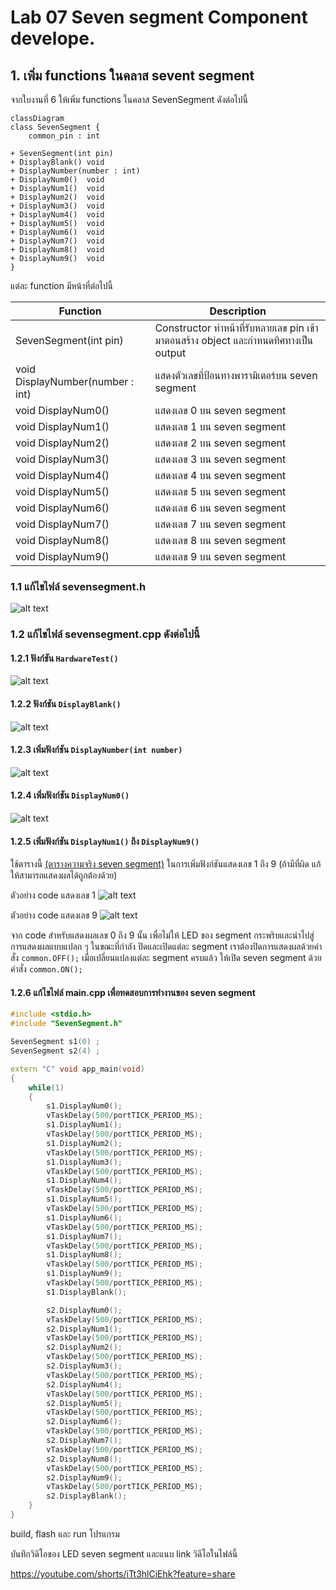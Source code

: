 # Lab 07 Seven segment Component develope.

## 1. เพิ่ม functions ในคลาส sevent segment

จากใบงานที่ 6 ให้เพิ่ม  functions ในคลาส SevenSegment ดังต่อไปนี้

```mermaid
classDiagram
class SevenSegment {
    common_pin : int 

+ SevenSegment(int pin)
+ DisplayBlank() void 
+ DisplayNumber(number : int)
+ DisplayNum0()  void
+ DisplayNum1()  void
+ DisplayNum2()  void
+ DisplayNum3()  void
+ DisplayNum4()  void
+ DisplayNum5()  void
+ DisplayNum6()  void
+ DisplayNum7()  void
+ DisplayNum8()  void
+ DisplayNum9()  void
}
```
แต่ละ function มีหน้าที่ต่อไปนี้

|Function|Description|
|--------|-----------|
|SevenSegment(int pin)| Constructor ทำหน้าที่รับหลายเลข pin เข้ามาตอนสร้าง object และกำหนดทิศทางเป็น output|
| void DisplayNumber(number : int) | แสดงตัวเลขที่ป้อนทางพารามิเตอร์บน seven segment | 
| void DisplayNum0()   | แสดงเลข 0 บน seven segment |  
| void DisplayNum1()   | แสดงเลข 1 บน seven segment|
| void DisplayNum2()   | แสดงเลข 2 บน seven segment |
| void DisplayNum3()   | แสดงเลข 3 บน seven segment |
| void DisplayNum4()   | แสดงเลข 4 บน seven segment |
| void DisplayNum5()   | แสดงเลข 5 บน seven segment |
| void DisplayNum6()   | แสดงเลข 6 บน seven segment |
| void DisplayNum7()   | แสดงเลข 7 บน seven segment |
| void DisplayNum8()   | แสดงเลข 8 บน seven segment | 
| void DisplayNum9()   | แสดงเลข 9 บน seven segment |

### 1.1 แก้ไขไฟล์  sevensegment.h

![alt text](image.png)

### 1.2 แก้ไขไฟล์  sevensegment.cpp ดังต่อไปนี้

#### 1.2.1  ฟังก์ชัน `HardwareTest()`

![alt text](image-1.png)

#### 1.2.2  ฟังก์ชัน `DisplayBlank()`

![alt text](image-2.png)

#### 1.2.3  เพิ่มฟังก์ชัน `DisplayNumber(int number)`
![alt text](image-3.png)

#### 1.2.4  เพิ่มฟังก์ชัน `DisplayNum0()`
![alt text](image-4.png)

#### 1.2.5  เพิ่มฟังก์ชัน `DisplayNum1()` ถึง `DisplayNum9()` 
ใช้ตารางนี้ [(ตารางความจริง seven segment)](https://github.com/Special-Topic-2567/ESP32-Lab06-LED-7Segment-Component?tab=readme-ov-file#%E0%B8%95%E0%B8%B2%E0%B8%A3%E0%B8%B2%E0%B8%87%E0%B8%84%E0%B8%A7%E0%B8%B2%E0%B8%A1%E0%B8%88%E0%B8%A3%E0%B8%B4%E0%B8%87%E0%B8%AA%E0%B8%B3%E0%B8%AB%E0%B8%A3%E0%B8%B1%E0%B8%9A%E0%B8%81%E0%B8%B2%E0%B8%A3%E0%B9%81%E0%B8%AA%E0%B8%94%E0%B8%87%E0%B8%9C%E0%B8%A5%E0%B8%95%E0%B8%B1%E0%B8%A7%E0%B9%80%E0%B8%A5%E0%B8%82-7-%E0%B8%AA%E0%B9%88%E0%B8%A7%E0%B8%99) ในการเพิ่มฟังก์ชันแสดงเลข 1 ถึง 9 (ถ้ามีที่ผิด แก้ให้สามารถแสดงผลได้ถูกต้องด้วย)

ตัวอย่าง code แสดงเลข 1
![alt text](image-5.png)


ตัวอย่าง code แสดงเลข 9
![alt text](image-6.png)

จาก code สำหรับแสดงผลเลข 0 ถึง 9 นั้น เพื่อไม่ให้ LED ของ segment กระพริบและนำไปสู่การแสดงผลแบบแปลก ๆ ในขณะที่กำลัง ปิดและเปิดแต่ละ segment เราต้องปิดการแสดงผลด้วยคำสั่ง `common.OFF();` เมื่อเปลี่ยนแปลงแต่ละ segment ครบแล้ว ให้เปิด seven segment ด้วยคำสั่ง `common.ON();`

#### 1.2.6  แก้ไขไฟล์ main.cpp เพื่อทดสอบการทำงานของ seven segment

```cpp
#include <stdio.h>
#include "SevenSegment.h"

SevenSegment s1(0) ;
SevenSegment s2(4) ;

extern "C" void app_main(void)
{
    while(1)
    {
        s1.DisplayNum0();
        vTaskDelay(500/portTICK_PERIOD_MS);
        s1.DisplayNum1();
        vTaskDelay(500/portTICK_PERIOD_MS);
        s1.DisplayNum2();
        vTaskDelay(500/portTICK_PERIOD_MS);
        s1.DisplayNum3();
        vTaskDelay(500/portTICK_PERIOD_MS);
        s1.DisplayNum4();
        vTaskDelay(500/portTICK_PERIOD_MS);
        s1.DisplayNum5();
        vTaskDelay(500/portTICK_PERIOD_MS);
        s1.DisplayNum6();
        vTaskDelay(500/portTICK_PERIOD_MS);
        s1.DisplayNum7();
        vTaskDelay(500/portTICK_PERIOD_MS);
        s1.DisplayNum8();
        vTaskDelay(500/portTICK_PERIOD_MS);
        s1.DisplayNum9();
        vTaskDelay(500/portTICK_PERIOD_MS);
        s1.DisplayBlank();

        s2.DisplayNum0();
        vTaskDelay(500/portTICK_PERIOD_MS);
        s2.DisplayNum1();
        vTaskDelay(500/portTICK_PERIOD_MS);
        s2.DisplayNum2();
        vTaskDelay(500/portTICK_PERIOD_MS);
        s2.DisplayNum3();
        vTaskDelay(500/portTICK_PERIOD_MS);
        s2.DisplayNum4();
        vTaskDelay(500/portTICK_PERIOD_MS);
        s2.DisplayNum5();
        vTaskDelay(500/portTICK_PERIOD_MS);
        s2.DisplayNum6();
        vTaskDelay(500/portTICK_PERIOD_MS);
        s2.DisplayNum7();
        vTaskDelay(500/portTICK_PERIOD_MS);
        s2.DisplayNum8();
        vTaskDelay(500/portTICK_PERIOD_MS);
        s2.DisplayNum9();
        vTaskDelay(500/portTICK_PERIOD_MS);
        s2.DisplayBlank();
    } 
}
```

build, flash และ run โปรแกรม 

บันทึกวิดิโอของ LED seven segment และแนบ link วิดีโอในไฟล์นี้

https://youtube.com/shorts/iTt3hlCiEhk?feature=share
